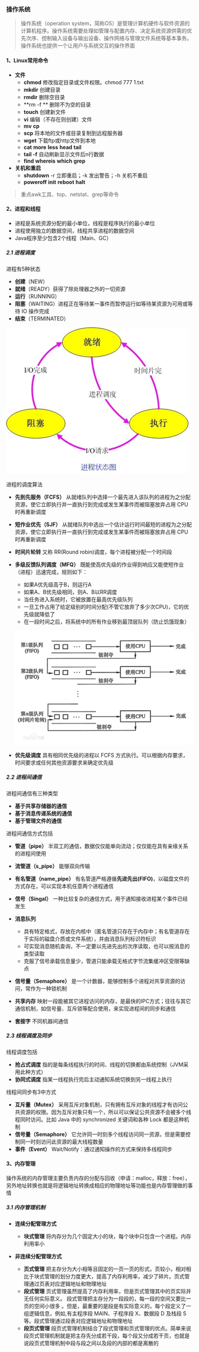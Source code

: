 ### 操作系统

> 操作系统（operation system，简称OS）是管理计算机硬件与软件资源的计算机程序。操作系统需要处理如管理与配置内存、决定系统资源供需的优先次序、控制输入设备与输出设备、操作网络与管理文件系统等基本事务。操作系统也提供一个让用户与系统交互的操作界面

#### 1、Linux常用命令

* **文件**
  * **chmod** 修改指定目录或文件权限。chmod 777 1.txt
  * **mkdir** 创建目录
  * **rmdir** 删除空目录
  * **rm -f ** 删除不为空的目录
  * **touch** 创建新文件
  * **vi** 编辑（不存在则创建）文件
  * **mv** **cp** 
  * **scp** 将本地的文件或目录复制到远程服务器
  * **wget** 下载ftp或http文件到本地
  * **cat** **more** **less** **head** **tail**
  * **tail -f** 自动刷新显示文件后n行数据
  * **find** **whereis** **which** **grep**
* **关机和重启**
  * **shutdown** -r 立即重启；-k 发出警告；-h 关机不重启
  * **poweroff** **init** **reboot** **halt** 

> 重点awk工具、top、netstat、grep等命令

#### 2、进程和线程

* 进程是系统资源分配的最小单位，线程是程序执行的最小单位
* 进程使用独立的数据空间，线程共享进程的数据空间
* Java程序至少包含2个线程（Main、GC）

##### 2.1 进程调度

进程有5种状态

* **创建**（NEW）
* **就绪**（READY）获得了除处理器之外的一切资源
* **运行**（RUNNING）
* **阻塞**（WAITING）进程正在等待某一事件而暂停运行如等待某资源为可用或等待 IO 操作完成
* **结束**（TERMINATED）

![进程状态转换图解](images/a/process-status.jpg)

进程的调度算法

* **先到先服务（FCFS）** 从就绪队列中选择一个最先进入该队列的进程为之分配资源，使它立即执行并一直执行到完成或发生某事件而被阻塞放弃占用 CPU 时再重新调度

* **短作业优先（SJF）** 从就绪队列中选出一个估计运行时间最短的进程为之分配资源，使它立即执行并一直执行到完成或发生某事件而被阻塞放弃占用 CPU 时再重新调度

* **时间片轮转** 又称 RR(Round robin)调度，每个进程被分配一个时间段

* **多级反馈队列调度（MFQ）**  既能使高优先级的作业得到响应又能使短作业（进程）迅速完成，规则如下：

  * 如果A优先级高于B，则运行A
  * 如果A、B优先级相同，则A、B以RR调度
  * 当任务进入系统时，它被放置在最高优先级队列
  * 一旦工作占用了给定级别的时间分配(不管它放弃了多少次CPU)，它的优先级就降低了
  * 在一段时间之后，将系统中的所有作业移到最顶层队列（防止饥饿现象）

  ![进程多级反馈队列调度图解](images/a/process-scheduling.png)

* **优先级调度** 具有相同优先级的进程以 FCFS 方式执行。可以根据内存要求，时间要求或任何其他资源要求来确定优先级

##### 2.2 进程间通信

进程间通信有三种类型

* **基于共享存储器的通信**
* **基于消息传递系统的通信**
* **基于管理文件的通信**

进程间通信方式包括

* **管道（pipe）** 半双工的通信，数据仅仅能单向流动；仅仅能在具有亲缘关系的进程间使用
* **流管道（s_pipe）** 能够双向传输
* **有名管道（name_pipe）** 有名管道严格遵循**先进先出(FIFO)**，以磁盘文件的方式存在，可以实现本机任意两个进程通信
* **信号（Singal）** 一种比较复杂的通信方式，用于通知接收进程某个事件已经发生
* **消息队列** 
  * 具有特定格式，存放在内核中（匿名管道只存在于内存中；有名管道存在于实际的磁盘介质或文件系统），并由消息队列标识符标识
  * 可实现消息随机查询，不一定要以先进先出的次序读取，也可以按消息的类型读取
  * 克服了信号承载信息量少，管道只能承载无格式字节流集缓冲区受限等缺点

* **信号量（Semaphore）** 是一个计数器，能够控制多个进程对共享资源的访问，常作为一种锁机制
* **共享内存** 映射一段能被其它进程访问的内存，是最快的IPC方式；往往与其它通信机制，如信号量、互斥锁等配合使用，来实现进程间的同步和通信
* **套接字** 不同机器间通信

##### 2.3 线程调度及同步

线程调度包括

* **抢占式调度** 指的是每条线程执行的时间、线程的切换都由系统控制（JVM采用此种方式）
* **协同式调度** 指某一线程执行完后主动通知系统切换到另一线程上执行

线程间同步有3中方式

* **互斥量（Mutex）** 采用互斥对象机制，只有拥有互斥对象的线程才有访问公共资源的权限。因为互斥对象只有一个，所以可以保证公共资源不会被多个线程同时访问。比如 Java 中的 synchronized 关键词和各种 Lock 都是这种机制
* **信号量（Semaphore）** 它允许同一时刻多个线程访问同一资源，但是需要控制同一时刻访问此资源的最大线程数量
* **事件（Event）** Wait/Notify：通过通知操作的方式来保持多线程同步

#### 3、内存管理

操作系统的内存管理主要负责内存的分配与回收（申请：malloc，释放：free），另外地址转换也就是将逻辑地址转换成相应的物理地址等功能也是内存管理做的事情

##### 3.1 内存管理机制

* **连续分配管理方式** 
  * **块式管理** 将内存分为几个固定大小的块，每个块中只包含一个进程。内存利用率小

* **非连续分配管理方式**
  * **页式管理** 把主存分为大小相等且固定的一页一页的形式，页较小，相对相比于块式管理的划分力度更大，提高了内存利用率，减少了碎片。页式管理通过页表对应逻辑地址和物理地址
  * **段式管理** 页式管理虽然提高了内存利用率，但是页式管理其中的页实际并无任何实际意义。 段式管理把主存分为一段段的，每一段的空间又要比一页的空间小很多  。但是，最重要的是段是有实际意义的，每个段定义了一组逻辑信息，例如,有主程序段 MAIN、子程序段 X、数据段 D 及栈段 S 等。段式管理通过段表对应逻辑地址和物理地址
  * **段页式管理** 段页式管理机制结合了段式管理和页式管理的优点。简单来说段页式管理机制就是把主存先分成若干段，每个段又分成若干页，也就是说段页式管理机制中段与段之间以及段的内部的都是离散的
